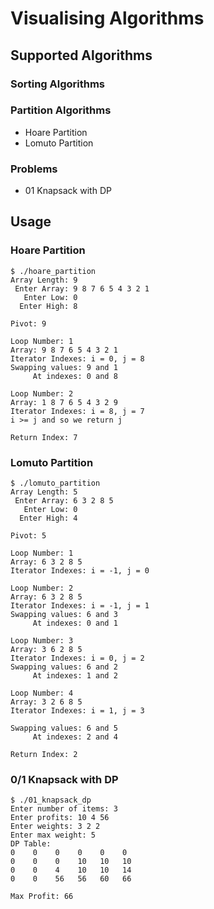 # Visualising Algorithms

## Supported Algorithms
### Sorting Algorithms
### Partition Algorithms

- Hoare Partition
- Lomuto Partition

### Problems

- 01 Knapsack with DP

## Usage

### Hoare Partition
```
$ ./hoare_partition        
Array Length: 9
 Enter Array: 9 8 7 6 5 4 3 2 1
   Enter Low: 0
  Enter High: 8

Pivot: 9

Loop Number: 1
Array: 9 8 7 6 5 4 3 2 1 
Iterator Indexes: i = 0, j = 8
Swapping values: 9 and 1
     At indexes: 0 and 8

Loop Number: 2
Array: 1 8 7 6 5 4 3 2 9 
Iterator Indexes: i = 8, j = 7
i >= j and so we return j

Return Index: 7
```
### Lomuto Partition
```
$ ./lomuto_partition
Array Length: 5
 Enter Array: 6 3 2 8 5
   Enter Low: 0
  Enter High: 4

Pivot: 5

Loop Number: 1
Array: 6 3 2 8 5 
Iterator Indexes: i = -1, j = 0

Loop Number: 2
Array: 6 3 2 8 5 
Iterator Indexes: i = -1, j = 1
Swapping values: 6 and 3
     At indexes: 0 and 1

Loop Number: 3
Array: 3 6 2 8 5 
Iterator Indexes: i = 0, j = 2
Swapping values: 6 and 2
     At indexes: 1 and 2

Loop Number: 4
Array: 3 2 6 8 5 
Iterator Indexes: i = 1, j = 3

Swapping values: 6 and 5
     At indexes: 2 and 4

Return Index: 2
```

### 0/1 Knapsack with DP
```
$ ./01_knapsack_dp
Enter number of items: 3
Enter profits: 10 4 56
Enter weights: 3 2 2
Enter max weight: 5
DP Table: 
0    0    0    0    0    0    
0    0    0    10   10   10   
0    0    4    10   10   14   
0    0    56   56   60   66   

Max Profit: 66
```
